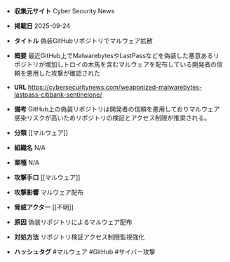 - **収集元サイト**
Cyber Security News

- **掲載日**
2025-09-24

- **タイトル**
偽装GitHubリポジトリでマルウェア拡散

- **概要**
最近GitHub上でMalwarebytesやLastPassなどを偽装した悪意あるリポジトリが増加しトロイの木馬を含むマルウェアを配布している開発者の信頼を悪用した攻撃が確認された

- **URL**
https://cybersecuritynews.com/weaponized-malwarebytes-lastpass-citibank-sentinelone/

- **備考**
GitHub上の偽装リポジトリは開発者の信頼を悪用しておりマルウェア感染リスクが高いためリポジトリの検証とアクセス制限が推奨される。

- **分類**
[[マルウェア]]

- **組織名**
N/A

- **業種**
N/A

- **攻撃手口**
[[マルウェア]]

- **攻撃影響**
マルウェア配布

- **脅威アクター**
[[不明]]

- **原因**
偽装リポジトリによるマルウェア配布

- **対処方法**
リポジトリ検証アクセス制限監視強化

- **ハッシュタグ**
#マルウェア #GitHub #サイバー攻撃
